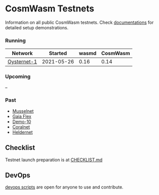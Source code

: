 # CosmWasm Testnets

Information on all public CosmWasm testnets. Check 
[documentations](https://docs.cosmwasm.com/testnets/build-requirements.html) for detailed setup demonstrations.

### Running

| Network                      | Started    | wasmd    | CosmWasm | 
|------------------------------|------------|----------|----------|
| [Oysternet-1](./oysternet-1)     | 2021-05-26 | 0.16     | 0.14     |

### Upcoming

–

### Past

* [Musselnet](./musselnet)
* [Gaia Flex](./gaia-flex)
* [Demo-10](./demo-10)
* [Coralnet](./coralnet)
* [Heldernet](./heldernet)

## Checklist

Testnet launch preparation is at [CHECKLIST.md](./CHECKLIST.md)

## DevOps

[devops scripts](devops) are open for anyone to use and contribute.
